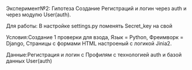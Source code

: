 Эксперимент№2: Гипотеза Создание Регистраций и логин через auth и через модулю User(auth).

Для работы: В настройке settings.py поменять Secret_key на свой

Условия:Создание 1 проверки для взода, Язык = Python, Фреимворк = Django, Страницы с формами HTML настроеный с логикой Jinia2.

Данные:Регистрация и логин с Профилям с технологией auth и базой данных User(auth) 
